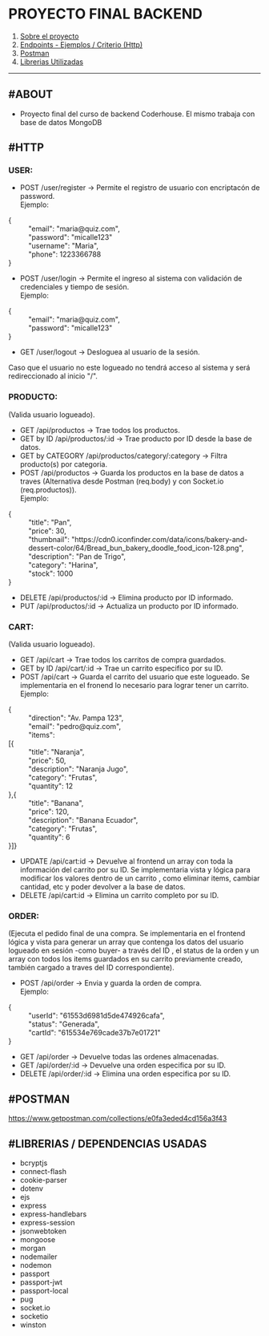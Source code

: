 # PROYECTO FINAL BACKEND

1. [Sobre el proyecto](#ABOUT)
2. [Endpoints - Ejemplos / Criterio (Http)](#HTTP)
3. [Postman](#POSTMAN)
4. [Librerias Utilizadas](#LIBRERIAS)
---

## <a>#ABOUT</a>

- Proyecto final del curso de backend Coderhouse. El mismo trabaja con base de datos MongoDB

## <a>#HTTP</a> 

### USER:
- POST /user/register -> Permite el registro de usuario con encriptacón de password.<br>
Ejemplo:
<dl>
    <dt>{</dt>
    <dd>"email": "maria@quiz.com",</dd>
    <dd>"password": "micalle123"</dd>
    <dd>"username": "Maria",</dd>
    <dd>"phone": 1223366788</dd>
    <dt>}</dt>
</dl>

- POST /user/login -> Permite el ingreso al sistema con validación de credenciales y tiempo de sesión.<br>
Ejemplo:
<dl>
 <dt>{</dt>
    <dd>"email": "maria@quiz.com",</dd>
    <dd>"password": "micalle123"</dd>
    <dt>}</dt>
</dl>

- GET /user/logout -> Desloguea al usuario de la sesión.

Caso que el usuario no este logueado no tendrá acceso al sistema y será redireccionado al inicio "/".

### PRODUCTO:
(Valida usuario logueado).
- GET /api/productos -> Trae todos los productos.
- GET by ID /api/productos/:id -> Trae producto por ID desde la base de datos.
- GET by CATEGORY /api/productos/category/:category -> Filtra producto(s) por categoria.
- POST /api/productos -> Guarda los productos en la base de datos a traves (Alternativa desde Postman (req.body) y con  Socket.io (req.productos)).<br>
Ejemplo:
<dl>
<dt>{</dt>
    <dd>"title": "Pan",</dd>
    <dd>"price": 30,</dd>
    <dd>"thumbnail": "https://cdn0.iconfinder.com/data/icons/bakery-and-dessert-color/64/Bread_bun_bakery_doodle_food_icon-128.png",</dd>
    <dd>"description": "Pan de Trigo",</dd>
    <dd>"category": "Harina",</dd>
    <dd>"stock": 1000</dd>
    <dt>}</dt>
</dl>

- DELETE /api/productos/:id -> Elimina producto por ID informado.
- PUT /api/productos/:id -> Actualiza un producto por ID informado.

### CART:
(Valida usuario logueado).
- GET /api/cart -> Trae todos los carritos de compra guardados.
- GET by ID /api/cart/:id -> Trae un carrito especifico por su ID.
- POST /api/cart -> Guarda el carrito del usuario que este logueado. Se implementaria en el fronend lo necesario para lograr tener un carrito.<br>
Ejemplo:
<dl>
 <dt>{</dt>
    <dd>"direction": "Av. Pampa 123",</dd>
    <dd>"email": "pedro@quiz.com",</dd>
    <dd>"items": <dt>[{</dt> 
            <dd>"title": "Naranja",</dd>
            <dd>"price": 50,</dd>
            <dd>"description": "Naranja Jugo",</dd>
            <dd>"category": "Frutas",</dd>
            <dd>"quantity": 12</dd>
            <dt>},{</dt>
            <dd>"title": "Banana",</dd>
            <dd>"price": 120,</dd>
            <dd>"description": "Banana Ecuador",</dd>
            <dd>"category": "Frutas",</dd>
            <dd>"quantity": 6</dd>
        <dt>}]}</dt>
</dl>

- UPDATE /api/cart:id -> Devuelve al frontend un array con toda la información del carrito por su ID. Se implementaria vista y lógica para modificar los valores dentro de un carrito , como eliminar items, cambiar cantidad, etc y poder devolver a la base de datos.
- DELETE /api/cart:id -> Elimina un carrito completo por su ID.

### ORDER:
(Ejecuta el pedido final de una compra. Se implementaria en el frontend lógica y vista para generar un array que contenga los datos del usuario logueado en sesión -como buyer- a través del ID , el status de la orden y un array con todos los items guardados en su carrito previamente creado, también cargado a traves del ID correspondiente).
- POST /api/order -> Envia y guarda la orden de compra.<br>
Ejemplo:
<dl>
<dt>{</dt>
    <dd>"userId": "61553d6981d5de474926cafa",</dd>
    <dd>"status": "Generada",</dd>
    <dd>"cartId": "615534e769cade37b7e01721"</dd>
    <dt>}</dt>
</dl>

- GET /api/order -> Devuelve todas las ordenes almacenadas.
- GET /api/order/:id -> Devuelve una orden especifica por su ID.
- DELETE /api/order/:id -> Elimina una orden especifica por su ID.

## <a>#POSTMAN</a>

https://www.getpostman.com/collections/e0fa3eded4cd156a3f43

## <a>#LIBRERIAS / DEPENDENCIAS USADAS</a>

- bcryptjs 
- connect-flash 
- cookie-parser 
- dotenv 
- ejs 
- express
- express-handlebars 
- express-session 
- jsonwebtoken 
- mongoose 
- morgan 
- nodemailer 
- nodemon 
- passport 
- passport-jwt 
- passport-local 
- pug 
- socket.io 
- socketio 
- winston 
